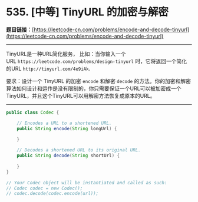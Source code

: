 # 535. [中等] TinyURL 的加密与解密

**题目链接：**[https://leetcode-cn.com/problems/encode-and-decode-tinyurl](https://leetcode-cn.com/problems/encode-and-decode-tinyurl)

---

<div class="content__1Y2H">
 <div class="notranslate">
  <p>TinyURL是一种URL简化服务， 比如：当你输入一个URL&nbsp;<code>https://leetcode.com/problems/design-tinyurl</code>&nbsp;时，它将返回一个简化的URL&nbsp;<code>http://tinyurl.com/4e9iAk</code>.</p> 
  <p>要求：设计一个 TinyURL 的加密&nbsp;<code>encode</code>&nbsp;和解密&nbsp;<code>decode</code>&nbsp;的方法。你的加密和解密算法如何设计和运作是没有限制的，你只需要保证一个URL可以被加密成一个TinyURL，并且这个TinyURL可以用解密方法恢复成原本的URL。</p> 
 </div>
</div>

---

```java
public class Codec {

    // Encodes a URL to a shortened URL.
    public String encode(String longUrl) {
        
    }

    // Decodes a shortened URL to its original URL.
    public String decode(String shortUrl) {
        
    }
}

// Your Codec object will be instantiated and called as such:
// Codec codec = new Codec();
// codec.decode(codec.encode(url));
```